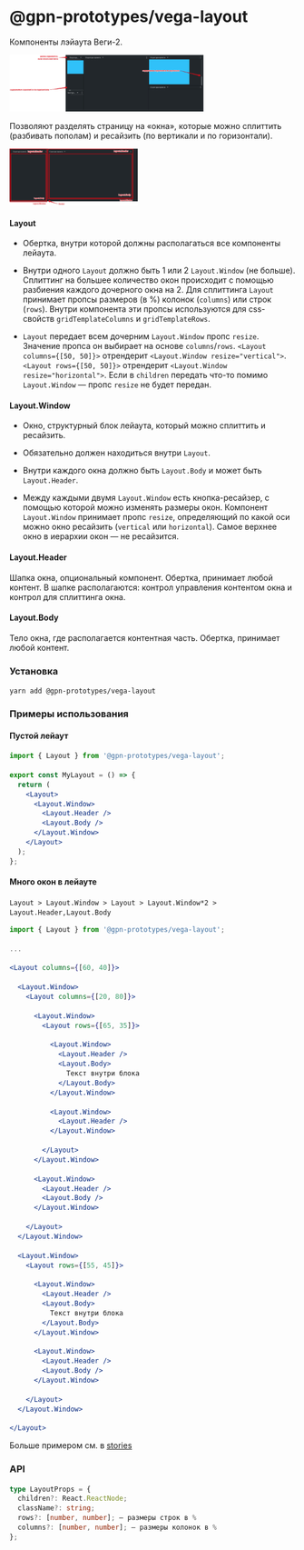 # @gpn-prototypes/vega-layout

Компоненты лэйаута Веги-2.

<img src="docs/pic-1.png" height="100">

Позволяют разделять страницу на «окна», которые можно сплиттить (разбивать пополам) и ресайзить (по вертикали и по горизонтали).

<img src="docs/pic-2.png" height="100">

#### Layout

- Обертка, внутри которой должны располагаться все компоненты лейаута.

- Внутри одного `Layout` должно быть 1 или 2 `Layout.Window` (не больше).
  Сплиттинг на большее количество окон происходит с помощью разбиения каждого дочерного окна на 2.
  Для сплиттинга `Layout` принимает пропсы размеров (в %) колонок (`columns`) или строк (`rows`).
  Внутри компонента эти пропсы используются для css-свойств `gridTemplateColumns` и `gridTemplateRows`.

- `Layout` передает всем дочерним `Layout.Window` пропс `resize`. Значение пропса он выбирает на основе `columns`/`rows`.
  `<Layout columns={[50, 50]}>` отрендерит `<Layout.Window resize="vertical">`.
  `<Layout rows={[50, 50]}>` отрендерит `<Layout.Window resize="horizontal">`.
  Если в `children` передать что-то помимо `Layout.Window` — пропс `resize` не будет передан.

#### Layout.Window

- Окно, структурный блок лейаута, который можно сплиттить и ресайзить.

- Обязательно должен находиться внутри `Layout`.

- Внутри каждого окна должно быть `Layout.Body` и может быть `Layout.Header`.

- Между каждыми двумя `Layout.Window` есть кнопка-ресайзер, с помощью которой можно изменять размеры окон.
  Компонент `Layout.Window` принимает пропс `resize`, определяющий по какой оси можно окно ресайзить (`vertical` или `horizontal`).
  Самое верхнее окно в иерархии окон — не ресайзится.

#### Layout.Header

Шапка окна, опциональный компонент. Обертка, принимает любой контент.
В шапке располагаются: контрол управления контентом окна и контрол для сплиттинга окна.

#### Layout.Body

Тело окна, где располагается контентная часть. Обертка, принимает любой контент.

### Установка

```
yarn add @gpn-prototypes/vega-layout
```

### Примеры использования

#### Пустой лейаут

```jsx
import { Layout } from '@gpn-prototypes/vega-layout';

export const MyLayout = () => {
  return (
    <Layout>
      <Layout.Window>
        <Layout.Header />
        <Layout.Body />
      </Layout.Window>
    </Layout>
  );
};
```

#### Много окон в лейауте

`Layout > Layout.Window > Layout > Layout.Window*2 > Layout.Header,Layout.Body`

```jsx
import { Layout } from '@gpn-prototypes/vega-layout';

...

<Layout columns={[60, 40]}>

  <Layout.Window>
    <Layout columns={[20, 80]}>

      <Layout.Window>
        <Layout rows={[65, 35]}>

          <Layout.Window>
            <Layout.Header />
            <Layout.Body>
              Текст внутри блока
            </Layout.Body>
          </Layout.Window>

          <Layout.Window>
            <Layout.Header />
          </Layout.Window>

        </Layout>
      </Layout.Window>

      <Layout.Window>
        <Layout.Header />
        <Layout.Body />
      </Layout.Window>

    </Layout>
  </Layout.Window>

  <Layout.Window>
    <Layout rows={[55, 45]}>

      <Layout.Window>
        <Layout.Header />
        <Layout.Body>
          Текст внутри блока
        </Layout.Body>
      </Layout.Window>

      <Layout.Window>
        <Layout.Header />
        <Layout.Body />
      </Layout.Window>

    </Layout>
  </Layout.Window>

</Layout>
```

Больше примером см. в [stories](./src/Layout.stories.tsx)

### API

```ts
type LayoutProps = {
  children?: React.ReactNode;
  className?: string;
  rows?: [number, number]; — размеры строк в %
  columns?: [number, number]; — размеры колонок в %
};
```
